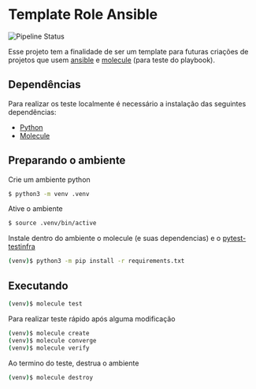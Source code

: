 # Template Role Ansible

![Pipeline Status](https://github.com/mentoriaiac/template-role-ansible/actions/workflows/ci.yml/badge.svg) 

Esse projeto tem a finalidade de ser um template para futuras criações de projetos que usem [ansible](https://docs.ansible.com/) e [molecule](https://molecule.readthedocs.io/en/latest/) (para teste do playbook).

## Dependências
Para realizar os teste localmente é necessário a instalação das seguintes dependências:

* [Python](https://www.python.org/downloads/)
* [Molecule](https://molecule.readthedocs.io/en/latest/installation.html)

## Preparando o ambiente

Crie um ambiente python

```bash
$ python3 -m venv .venv
```
Ative o ambiente
```bash
$ source .venv/bin/active
```

Instale dentro do ambiente o molecule (e suas dependencias) e o [pytest-testinfra](https://testinfra.readthedocs.io/en/latest/)
```bash
(venv)$ python3 -m pip install -r requirements.txt
```

## Executando
```bash
(venv)$ molecule test
```

Para realizar teste rápido após alguma modificação
```bash
(venv)$ molecule create
(venv)$ molecule converge
(venv)$ molecule verify
```

Ao termino do teste, destrua o ambiente
```bash
(venv)$ molecule destroy
``` 